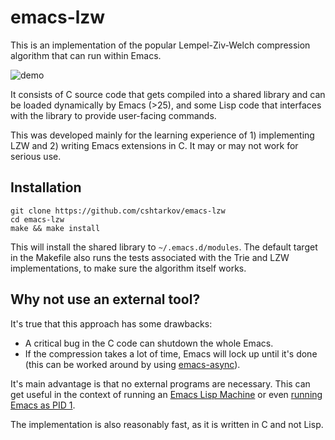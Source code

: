 # emacs-lzw

This is an implementation of the popular Lempel-Ziv-Welch compression
algorithm that can run within Emacs.

![demo](http://i.imgur.com/pDREZuJ.gifv)

It consists of C source code that gets compiled into a shared library
and can be loaded dynamically by Emacs (>25), and some Lisp code that
interfaces with the library to provide user-facing commands.

This was developed mainly for the learning experience of 1)
implementing LZW and 2) writing Emacs extensions in C. It may or may
not work for serious use.

## Installation

    git clone https://github.com/cshtarkov/emacs-lzw
    cd emacs-lzw
    make && make install
    
This will install the shared library to `~/.emacs.d/modules`. 
The default target in the Makefile also runs the tests associated with
the Trie and LZW implementations, to make sure the algorithm itself
works.

## Why not use an external tool?

It's true that this approach has some drawbacks:

- A critical bug in the C code can shutdown the whole Emacs.
- If the compression takes a lot of time, Emacs will lock up until it's done (this can be worked around by using [emacs-async](https://github.com/jwiegley/emacs-async)).

It's main advantage is that no external programs are necessary.
This can get useful in the context of running an [Emacs Lisp Machine](http://shtarkov.net/public/posts/emacs-lisp-machine.html) or even [running Emacs as PID 1](http://www.informatimago.com/linux/emacs-on-user-mode-linux.html?repost).

The implementation is also reasonably fast, as it is written in C and not Lisp.
